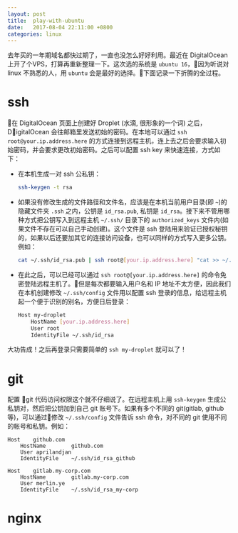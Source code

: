 ```yaml
---
layout: post
title:  play-with-ubuntu
date:   2017-08-04 22:11:00 +0800
categories: linux
---
```


去年买的一年期域名都快过期了，一直也没怎么好好利用。最近在 DigitalOcean 上开了个VPS，打算再重新整理一下。这次选的系统是 `ubuntu 16`，因为听说对 linux 不熟悉的人，用 `ubuntu` 会是最好的选择。下面记录一下折腾的全过程。

# ssh

在 DigitalOcean 页面上创建好 Droplet (水滴, 很形象的一个词) 之后，DigitalOcean 会往邮箱里发送初始的密码。在本地可以通过 `ssh root@your.ip.address.here` 的方式连接到远程主机，连上去之后会要求输入初始密码，并会要求更改初始密码。之后可以配置 ssh key 来快速连接，方式如下：

- 在本机生成一对 ssh 公私钥：

    ```bash
    ssh-keygen -t rsa
    ```

- 如果没有修改生成的文件路径和文件名，应该是在本机当前用户目录(即 `~`)的隐藏文件夹 `.ssh` 之内，公钥是 `id_rsa.pub`, 私钥是 `id_rsa`。接下来不管用哪种方式把公钥写入到远程主机 `~/.ssh/` 目录下的 `authorized_keys` 文件内(如果文件不存在可以自己手动创建)。这个文件是 ssh 登陆用来验证已授权秘钥的，如果以后还要加其它的连接访问设备，也可以同样的方式写入更多公钥。例如：

    ```bash
    cat ~/.ssh/id_rsa.pub | ssh root@[your.ip.address.here] "cat >> ~/.ssh/authorized_keys"
    ```

- 在此之后，可以已经可以通过 `ssh root@[your.ip.address.here]` 的命令免密登陆远程主机了。但是每次都要输入用户名和 IP 地址不太方便，因此我们在本机创建修改 `~/.ssh/config` 文件用以配置 ssh 登录的信息，给远程主机起一个便于识别的别名，方便日后登录：

    ```bash ~/.ssh/config
    Host my-droplet
        HostName [your.ip.address.here]
        User root
        IdentityFile ~/.ssh/id_rsa
    ```

大功告成！之后再登录只需要简单的 `ssh my-droplet` 就可以了！

# git

配置  git 代码访问权限这个就不仔细说了。在远程主机上用 `ssh-keygen` 生成公私钥对，然后把公钥加到自己 git 账号下。如果有多个不同的 git(gitlab, github等)，可以通过修改 `~/.ssh/config` 文件告诉 ssh 命令，对不同的 git 使用不同的帐号和私钥。例如：

```
Host 	github.com
    HostName        github.com
    User aprilandjan
    IdentityFile    ~/.ssh/id_rsa_github

Host    gitlab.my-corp.com
    HostName	    gitlab.my-corp.com
    User merlin.ye
    IdentityFile    ~/.ssh/id_rsa_my-corp
```

# nginx